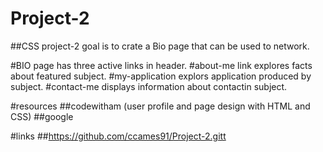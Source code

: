 # Project-2
##CSS project-2 goal is to crate a Bio page that can be used to network.

#BIO page has three active links in header.
#about-me link explores facts about featured subject.
#my-application explors application produced by subject.
#contact-me displays information about contactin subject.

#resources
##codewitham (user profile and page design with HTML and CSS)
##google

#links
##https://github.com/ccames91/Project-2.gitt